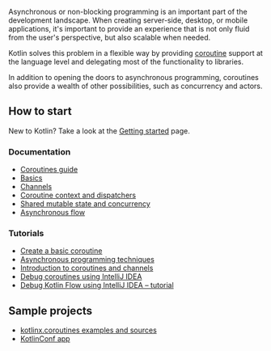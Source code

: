 [//]: # (title: Coroutines)

Asynchronous or non-blocking programming is an important part of the development landscape. When creating server-side,
desktop, or mobile applications, it's important to provide an experience that is not only fluid from the user's perspective,
but also scalable when needed.

Kotlin solves this problem in a flexible way by providing [coroutine](https://en.wikipedia.org/wiki/Coroutine) support
at the language level and delegating most of the functionality to libraries.

In addition to opening the doors to asynchronous programming, coroutines also provide a wealth of other possibilities,
such as concurrency and actors.

## How to start

New to Kotlin? Take a look at the [Getting started](getting-started.md) page.

### Documentation

- [Coroutines guide](coroutines-guide.md)
- [Basics](coroutines-basics.md)
- [Channels](channels.md)
- [Coroutine context and dispatchers](coroutine-context-and-dispatchers.md)
- [Shared mutable state and concurrency](shared-mutable-state-and-concurrency.md)
- [Asynchronous flow](flow.md)

### Tutorials

- [Create a basic coroutine](coroutines-basic-jvm.md)
- [Asynchronous programming techniques](async-programming.md)
- [Introduction to coroutines and channels](https://play.kotlinlang.org/hands-on/Introduction%20to%20Coroutines%20and%20Channels/01_Introduction)
- [Debug coroutines using IntelliJ IDEA](debug-coroutines-with-idea.md)
- [Debug Kotlin Flow using IntelliJ IDEA – tutorial](debug-flow-with-idea.md)

## Sample projects

- [kotlinx.coroutines examples and sources](https://github.com/Kotlin/kotlin-coroutines/tree/master/examples)
- [KotlinConf app](https://github.com/JetBrains/kotlinconf-app)



